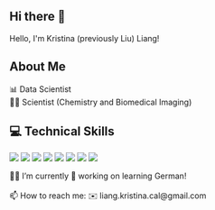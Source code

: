## Hi there 👋

Hello, I'm Kristina (previously Liu) Liang! 


## About Me
📊 Data Scientist
<br>
🧑‍🔬 Scientist (Chemistry and Biomedical Imaging)


<p>


## 💻 Technical Skills
<p>
   <img src="https://img.shields.io/badge/-Python-05122A?style=flat&logo=python">
   <img src="https://img.shields.io/badge/-Git-05122A?style=flat&logo=git">
   <img src="https://img.shields.io/badge/TensorFlow-FF3F06?style=flat&logo=tensorflow&logoColor=white">
   <img src="https://img.shields.io/badge/scikit-learn-black?logo=scikit-learn">
   <img src="https://img.shields.io/badge/-SQL-000?&logo=MySQL&logoColor=4479A1">
   <img src="https://img.shields.io/badge/Pandas-150458?logo=pandas&logoColor=fff)">
   <img src = "https://custom-icon-badges.demolab.com/badge/Matplotlib-71D291?logo=matplotlib&logoColor=fff)">
   <img src = "https://img.shields.io/badge/NumPy-4DABCF?logo=numpy&logoColor=fff">
</p>
<p>
👩‍💻 I’m currently 🔧 working on learning German!
<br>
<br>
📫 How to reach me: ✉️ liang.kristina.cal@gmail.com

</p>

<!--
**liu-kristina/liu-kristina** is a ✨ _special_ ✨ repository because its `README.md` (this file) appears on your GitHub profile.

Here are some ideas to get you started:

- 🔭 I’m currently working on ...
- 🌱 I’m currently learning ...
- 👯 I’m looking to collaborate on ...
- 🤔 I’m looking for help with ...
- 💬 Ask me about ...
- 📫 How to reach me: ...
- 😄 Pronouns: ...
- ⚡ Fun fact: ...
-->
